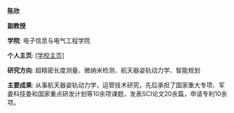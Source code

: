 **陈欣**

**副教授**

**学院**: 电子信息与电气工程学院

**个人主页**: [[学校主页]](https://ssse.sjtu.edu.cn/Data/Info/435)

**研究方向**: 超精密长度测量、微纳米检测、航天器姿轨动力学、智能规划

**主要成果**: 从事航天器姿轨动力学，运管技术研究，先后承担了国家重大专项、军委科技委和国家重点研发计划等10余项课题，发表SCI论文20余篇，申请专利10余项。

